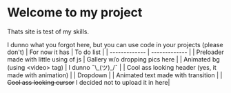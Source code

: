 # Welcome to my project
Thats site is test of my skills.

I dunno what you forgot here, but you can use code in your projects (please don't)
| For now it has  | To do list |
| ------------- | ------------- |
| Preloader made with little using of js  | Gallery w/o dropping pics here  |
| Animated bg (using \<video\> tag)  | I dunno ¯\\\_(ツ)\_/¯  |
| Cool ass looking header (yes, it made with animation) |
| Dropdown |
| Animated text made with transition |
| ~~Cool ass looking cursor~~ I decided not to upload it in here|
